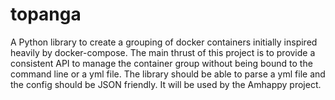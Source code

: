 # topanga
A Python library to create a grouping of docker containers initially inspired heavily by docker-compose. The main thrust of this project is to provide a consistent API to manage the container group without being bound to the command line or a yml file. The library should be able to parse a yml file and the config should be JSON friendly. It will be used by the Amhappy project.
